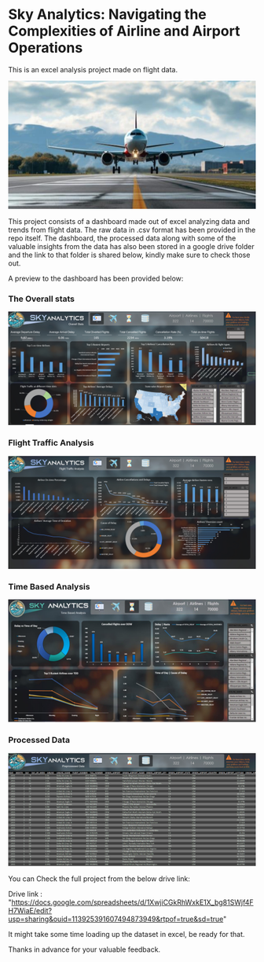 # Sky Analytics: Navigating the Complexities of Airline and Airport Operations
This is an excel analysis project made on flight data.

![Flight](https://github.com/Saurabh-Ratnaparkhi/Excel-Sky-analytics/blob/main/Assets/Flight_wallpaper.png)

This project consists of a dashboard made out of excel analyzing data and trends from flight data. The raw data in .csv format
has been provided in the repo itself.
The dashboard, the processed data along with some of the valuable insights from the data has also been stored in a google drive folder
and the link to that folder is shared below, kindly make sure to check those out.

A preview to the dashboard has been provided below:

<h3>The Overall stats</h3>

![pg1](https://github.com/Saurabh-Ratnaparkhi/Excel-Sky-analytics/blob/main/Assets/Dashboard1(Overall_stats).png)

<h3>Flight Traffic Analysis</h3>

![pg2](https://github.com/Saurabh-Ratnaparkhi/Excel-Sky-analytics/blob/main/Assets/Dashboard2(Flight_Traffic_Analysis).png)

<h3>Time Based Analysis</h3>

![pg3](https://github.com/Saurabh-Ratnaparkhi/Excel-Sky-analytics/blob/main/Assets/Dashboard3(Time_Based_Analysis).png)

<h3>Processed Data</h3>

![pg4](https://github.com/Saurabh-Ratnaparkhi/Excel-Sky-analytics/blob/main/Assets/Slide1%20(Processed_Data).png)


You can Check the full project from the below drive link:

Drive link : 
"https://docs.google.com/spreadsheets/d/1XwjiCGkRhWxkE1X_bg81SWjf4FH7WiaE/edit?usp=sharing&ouid=113925391607494873949&rtpof=true&sd=true"

It might take some time loading up the dataset in excel, be ready for that.

Thanks in advance for your valuable feedback.
